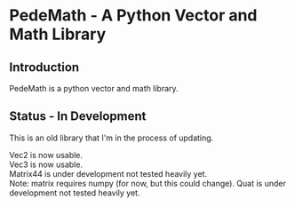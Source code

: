 PedeMath - A Python Vector and Math Library
====================================================

Introduction
------------

PedeMath is a python vector and math library.

Status - In Development
------

This is an old library that I'm in the process of updating.

Vec2 is now usable.  
Vec3 is now usable.  
Matrix44 is under development not tested heavily yet.  
   Note: matrix requires numpy (for now, but this could change).
Quat is under development not tested heavily yet.  
